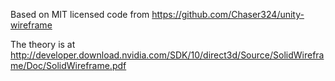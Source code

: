 Based on MIT licensed code from https://github.com/Chaser324/unity-wireframe

The theory is at http://developer.download.nvidia.com/SDK/10/direct3d/Source/SolidWireframe/Doc/SolidWireframe.pdf